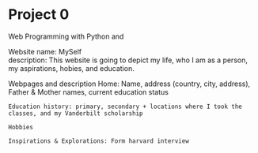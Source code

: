# Project 0

Web Programming with Python and 

Website name: MySelf    
    description: This website is going to depict my life, who I am as a person, my aspirations,
    hobies, and education.

Webpages and description
    Home: Name, address (country, city, address), Father & Mother names, current education status

    Education history: primary, secondary + locations where I took the classes, and my Vanderbilt scholarship

    Hobbies

    Inspirations & Explorations: Form harvard interview

